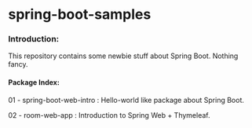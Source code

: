 # spring-boot-samples

### Introduction:
This repository contains some newbie stuff about Spring Boot. Nothing fancy.


#### Package Index:

01 - spring-boot-web-intro : Hello-world like package about Spring Boot.

02 - room-web-app : Introduction to Spring Web + Thymeleaf.